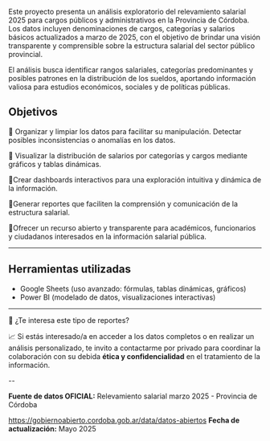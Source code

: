 Este proyecto presenta un análisis exploratorio del relevamiento salarial 2025 para cargos públicos y administrativos en la Provincia de Córdoba. Los datos incluyen denominaciones de cargos, categorías y salarios básicos actualizados a marzo de 2025, con el objetivo de brindar una visión transparente y comprensible sobre la estructura salarial del sector público provincial.

El análisis busca identificar rangos salariales, categorías predominantes y posibles patrones en la distribución de los sueldos, aportando información valiosa para estudios económicos, sociales y de políticas públicas.

## Objetivos

🔸 Organizar y limpiar los datos para facilitar su manipulación. Detectar posibles inconsistencias o anomalías en los datos.

🔸 Visualizar la distribución de salarios por categorías y cargos mediante gráficos y tablas dinámicas.

🔸Crear dashboards interactivos para una exploración intuitiva y dinámica de la información.

🔸Generar reportes que faciliten la comprensión y comunicación de la estructura salarial.

🔸Ofrecer un recurso abierto y transparente para académicos, funcionarios y ciudadanos interesados en la información salarial pública.

---

## Herramientas utilizadas

- Google Sheets (uso avanzado: fórmulas, tablas dinámicas, gráficos)
- Power BI (modelado de datos, visualizaciones interactivas)
---
🤝 ¿Te interesa este tipo de reportes?

📈 Si estás interesado/a en acceder a los datos completos o en realizar un análisis personalizado, te invito a contactarme por privado para coordinar la colaboración con su debida **ética y confidencialidad** en el tratamiento de la información.

--

**Fuente de datos OFICIAL:** Relevamiento salarial marzo 2025 - Provincia de Córdoba

https://gobiernoabierto.cordoba.gob.ar/data/datos-abiertos
**Fecha de actualización:** Mayo 2025
